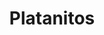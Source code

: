 ---
title: "Platanitos"
url: /la-victoria/platanitos-jiron-mariscal-agustin-gamarra/
shop: Schuhe
---